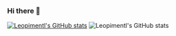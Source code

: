 ### Hi there 👋

[![Leopimentl's GitHub stats](https://github-readme-stats.vercel.app/api?username=leopimentl)](https://github.com/leopimentl/github-readme-stats)
![Leopimentl's GitHub stats](https://github-readme-stats.vercel.app/api?username=anuraghazra&show_icons=true&theme=transparent)
